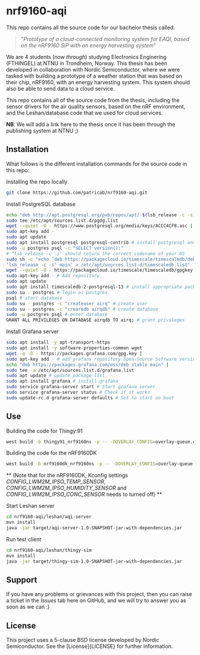 # nrf9160-aqi

This repo contains all the source code for our bachelor thesis called: 
>"_Prototype of a cloud-connected monitoring system for EAQI, based on the nRF9160 SiP with an energy harvesting system_"

We are 4 students (_now through_) studying Electronics Enginering (FTHINGEL) at NTNU in Trondheim, Norway. This thesis has been developed in collaboration with Nordic Semiconductor, where we were tasked with building a prototype of a weather station that was based on their chip, nRF9160, with an energy harvesting system. This system should also be able to send data to a cloud service.

This repo contains all of the source code from the thesis, including the sensor drivers for the air quality sensors, based on the nRF environment, and the Leshan/database code that we used for cloud services.

**NB**: We will add a link here to the thesis once it has been through the publishing system at NTNU ;)

## Installation

What follows is the different installation commands for the source code in this repo:

Installing the repo locally
```sh
git clone https://github.com/patricab/nrf9160-aqi.git
```

Install PostgreSQL database
```sh
echo "deb http://apt.postgresql.org/pub/repos/apt/ $(lsb_release -c -s)-pgdg main" |
sudo tee /etc/apt/sources.list.d/pgdg.list
wget --quiet -O - https://www.postgresql.org/media/keys/ACCC4CF8.asc |
sudo apt-key add -
sudo apt update
sudo apt install postgresql postgresql-contrib # install postgresql and extensions
sudo -u postgres psql -c "SELECT version();"
# ‘lsb_release -c -s‘ should return the correct codename of your OS
sudo sh -c "echo ’deb https://packagecloud.io/timescale/timescaledb/debian/
‘lsb_release -c -s‘ main’ > /etc/apt/sources.list.d/timescaledb.list"
wget --quiet -O - https://packagecloud.io/timescale/timescaledb/gpgkey |
sudo apt-key add - # Add repository
sudo apt update
sudo apt install timescaledb-2-postgresql-13 # install appropriate package
sudo su - postgres # login as postgres
psql # start database
sudo su - postgres -c "createuser airq" # create user
sudo su - postgres -c "crearedb airqdb" # create database
sudo -u postgres psql # enter database
GRANT ALL PRIVILEGES ON DATABASE airqdb TO airq; # grant privileges
```

Install Grafana server
```sh
sudo apt install -y apt-transport-https
sudo apt install -y software-properties-common wget
wget -q -O - https://packages.grafana.com/gpg.key |
sudo apt-key add - # add grafana repository Open-Source Software version
echo "deb https://packages.grafana.com/oss/deb stable main" |
sudo tee -a /etc/apt/sources.list.d/grafana.list
sudo apt update # update package list
sudo apt install grafana # install grafana
sudo service grafana-server start # Start grafana server
sudo service grafana-server status # Check if it works
sudo update-rc.d grafana-server defaults # Set to start on boot

```

## Use

Building the code for Thingy:91
```sh
west build -b thingy91_nrf9160ns -p -- -DOVERLAY_CONFIG=overlay-queue.conf
```

Building the code for the nRF9160DK
```sh
west build -b nrf9160dk_nrf9160ns -p -- -DOVERLAY_CONFIG=overlay-queue.conf
```
** (Note that for the nRF9160DK, Kconfig settings _CONFIG_LWM2M_IPSO_TEMP_SENSOR_, _CONFIG_LWM2M_IPSO_HUMIDITY_SENSOR_ and _CONFIG_LWM2M_IPSO_CONC_SENSOR_ needs to turned off) **

Start Leshan server
```sh
cd nrf9160-aqi/leshan/aqi-server
mvn install
java -jar target/aqi-server-1.0-SNAPSHOT-jar-with-dependencies.jar
```

Run test client
```sh
cd nrf9160-aqi/leshan/thingy-sim
mvn install
java -jar target/thingy-sim-1.0-SNAPSHOT-jar-with-dependencies.jar
```

## Support
If you have any problems or grievances with this project, then you can raise a ticket in the _Issues_ tab here on GitHub, and we will try to answer you as soon as we can :)

## License
This project uses a 5-clause BSD license developed by Nordic Semiconductor. See the [License]{LICENSE} for further information.

